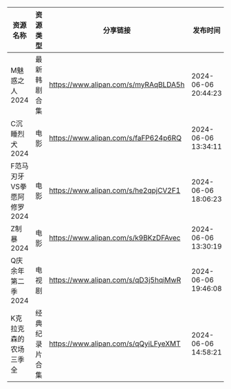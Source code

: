 | 资源名称             | 资源类型    | 分享链接                                 | 发布时间                |
| ---------------- | ------- | ------------------------------------ | ------------------- |
| M魅惑之人2024        | 最新韩剧合集  | https://www.alipan.com/s/myRAqBLDA5h | 2024-06-06 20:44:23 |
| C沉睡烈犬2024        | 电影      | https://www.alipan.com/s/faFP624p6RQ | 2024-06-06 13:34:11 |
| F范马刃牙VS拳愿阿修罗2024 | 电影      | https://www.alipan.com/s/he2qpjCV2F1 | 2024-06-06 18:06:23 |
| Z制暴2024          | 电影      | https://www.alipan.com/s/k9BKzDFAvec | 2024-06-06 13:30:19 |
| Q庆余年第二季2024      | 电视剧     | https://www.alipan.com/s/qD3j5hqiMwR | 2024-06-06 19:46:08 |
| K克拉克森的农场三季全      | 经典纪录片合集 | https://www.alipan.com/s/qQyiLFyeXMT | 2024-06-06 14:58:21 |
